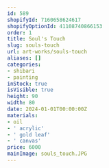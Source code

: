 ```yaml
---
id: 589
shopifyId: 7160658624617
shopifyOptionId: 41108740866153
order: 1
title: Soul's Touch
slug: souls-touch
url: art-works/souls-touch
aliases: []
categories:
- shibari
- painting
inStock: true
isVisible: true
height: 90
width: 80
date: 2024-01-01T00:00:00Z
materials:
- oil
- ' acrylic'
- ' gold leaf'
- ' canvas'
price: 6000
mainImage: souls_touch.JPG
---
```

